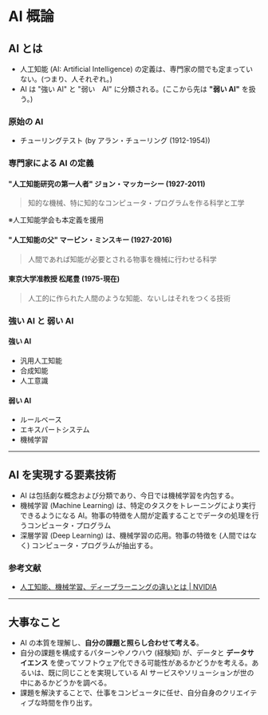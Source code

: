 # AI 概論

## AI とは

* 人工知能 (AI: Artificial Intelligence) の定義は、専門家の間でも定まっていない。(つまり、人それぞれ。)
* AI は "強い AI" と "弱い　AI" に分類される。(ここから先は __"弱い AI"__ を扱う。)


### 原始の AI

* チューリングテスト (by アラン・チューリング (1912-1954))


### 専門家による AI の定義

#### "人工知能研究の第一人者" ジョン・マッカーシー (1927-2011)

> 知的な機械、特に知的なコンピュータ・プログラムを作る科学と工学

※人工知能学会も本定義を援用

#### "人工知能の父" マービン・ミンスキー (1927-2016)

> 人間であれば知能が必要とされる物事を機械に行わせる科学

#### 東京大学准教授 松尾豊 (1975-現在)

> 人工的に作られた人間のような知能、ないしはそれをつくる技術


### 強い AI と 弱い AI

#### 強い AI

* 汎用人工知能
* 合成知能
* 人工意識

#### 弱い AI

* ルールベース
* エキスパートシステム
* 機械学習

---

## AI を実現する要素技術

* AI は包括劇な概念および分類であり、今日では機械学習を内包する。
* 機械学習 (Machine Learning) は、特定のタスクをトレーニングにより実行できるようになる AI。物事の特徴を人間が定義することでデータの処理を行うコンピュータ・プログラム
* 深層学習 (Deep Learning) は、機械学習の応用。物事の特徴を (人間ではなく) コンピュータ・プログラムが抽出する。

### 参考文献

* [人工知能、機械学習、ディープラーニングの違いとは | NVIDIA](https://blogs.nvidia.co.jp/2016/08/09/whats-difference-artificial-intelligence-machine-learning-deep-learning-ai/)

---

## 大事なこと

* AI の本質を理解し、__自分の課題と照らし合わせて考える__。
* 自分の課題を構成するパターンやノウハウ (経験知) が、データと __データサイエンス__ を使ってソフトウェア化できる可能性があるかどうかを考える。あるいは、既に同じことを実現している AI サービスやソリューションが世の中にあるかどうかを調べる。
* 課題を解決することで、仕事をコンピュータに任せ、自分自身のクリエイティブな時間を作り出す。

